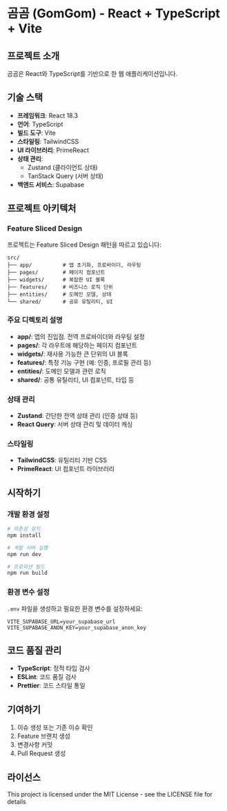 # 곰곰 (GomGom) - React + TypeScript + Vite

## 프로젝트 소개
곰곰은 React와 TypeScript를 기반으로 한 웹 애플리케이션입니다.

## 기술 스택
- **프레임워크**: React 18.3
- **언어**: TypeScript
- **빌드 도구**: Vite
- **스타일링**: TailwindCSS
- **UI 라이브러리**: PrimeReact
- **상태 관리**: 
  - Zustand (클라이언트 상태)
  - TanStack Query (서버 상태)
- **백엔드 서비스**: Supabase

## 프로젝트 아키텍처

### Feature Sliced Design
프로젝트는 Feature Sliced Design 패턴을 따르고 있습니다:

```
src/
├── app/          # 앱 초기화, 프로바이더, 라우팅
├── pages/        # 페이지 컴포넌트
├── widgets/      # 복잡한 UI 블록
├── features/     # 비즈니스 로직 단위
├── entities/     # 도메인 모델, 상태
└── shared/       # 공유 유틸리티, UI
```

### 주요 디렉토리 설명
- **app/**: 앱의 진입점. 전역 프로바이더와 라우팅 설정
- **pages/**: 각 라우트에 해당하는 페이지 컴포넌트
- **widgets/**: 재사용 가능한 큰 단위의 UI 블록
- **features/**: 특정 기능 구현 (예: 인증, 프로필 관리 등)
- **entities/**: 도메인 모델과 관련 로직
- **shared/**: 공통 유틸리티, UI 컴포넌트, 타입 등

### 상태 관리
- **Zustand**: 간단한 전역 상태 관리 (인증 상태 등)
- **React Query**: 서버 상태 관리 및 데이터 캐싱

### 스타일링
- **TailwindCSS**: 유틸리티 기반 CSS
- **PrimeReact**: UI 컴포넌트 라이브러리

## 시작하기

### 개발 환경 설정
```bash
# 의존성 설치
npm install

# 개발 서버 실행
npm run dev

# 프로덕션 빌드
npm run build
```

### 환경 변수 설정
`.env` 파일을 생성하고 필요한 환경 변수를 설정하세요:
```env
VITE_SUPABASE_URL=your_supabase_url
VITE_SUPABASE_ANON_KEY=your_supabase_anon_key
```

## 코드 품질 관리
- **TypeScript**: 정적 타입 검사
- **ESLint**: 코드 품질 검사
- **Prettier**: 코드 스타일 통일

## 기여하기
1. 이슈 생성 또는 기존 이슈 확인
2. Feature 브랜치 생성
3. 변경사항 커밋
4. Pull Request 생성

## 라이선스
This project is licensed under the MIT License - see the LICENSE file for details
